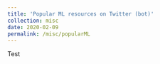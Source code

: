 ```yaml
---
title: 'Popular ML resources on Twitter (bot)'
collection: misc
date: 2020-02-09
permalink: /misc/popularML
---
```


Test
